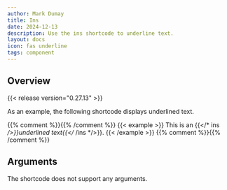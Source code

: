 ```yaml
---
author: Mark Dumay
title: Ins
date: 2024-12-13
description: Use the ins shortcode to underline text.
layout: docs
icon: fas underline
tags: component
---
```


## Overview

{{< release version="0.27.13" >}}

As an example, the following shortcode displays underlined text.

{{% comment %}}<!-- markdownlint-disable MD037 -->{{% /comment %}}
{{< example >}}
This is an {{</* ins */>}}underlined text{{</* /ins */>}}.
{{< /example >}}
{{% comment %}}<!-- markdownlint-enable MD037 -->{{% /comment %}}

## Arguments

The shortcode does not support any arguments.
